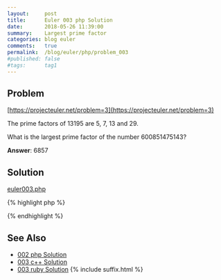 ```yaml
---
layout:     post
title:      Euler 003 php Solution
date:       2018-05-26 11:39:00
summary:    Largest prime factor
categories: blog euler
comments:   true
permalink:  /blog/euler/php/problem_003
#published: false
#tags:      tag1
---
```


## Problem

[https://projecteuler.net/problem=3](https://projecteuler.net/problem=3)

The prime factors of 13195 are 5, 7, 13 and 29.

What is the largest prime factor of the number 600851475143?

**Answer**:  6857

## Solution

[euler003.php](https://github.com/tvarley/euler/blob/master/php/euler003.php)

{% highlight php %}
<?php 

function euler_solution_003($product)
{
  $answer = 1;
  $point = 3;
  $divisor = $product;

  while ( 0 == ( $divisor % 2 ) ) {
    $answer = 2;
    $divisor = ( $divisor / 2 );
  }

  while ($divisor != 1) {
    while (0 == ($divisor % $point)) {
      $answer = $point;
      $divisor = ($divisor / $point);
    }
    $point += 2;
  }
  return $answer;
}
echo euler_solution_003(600851475143)

?>
{% endhighlight %}

## See Also
* [002 php Solution]({{site.baseurl}}/blog/euler/php/problem_002)
* [003 c++ Solution]({{site.baseurl}}/blog/euler/cpp/problem_003)
* [003 ruby Solution]({{site.baseurl}}/blog/euler/ruby/problem_003)
{% include suffix.html %}
